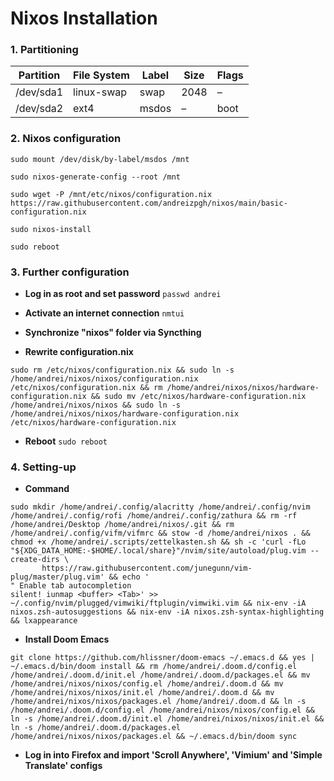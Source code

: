 # Nixos Installation

### 1. Partitioning

| Partition | File System | Label | Size | Flags |
| --------- | ----------- | ----- | ---- | ----- |
| /dev/sda1 | linux-swap  | swap  | 2048 | –     |
| /dev/sda2 | ext4        | msdos | –    | boot  |

### 2. Nixos configuration

`sudo mount /dev/disk/by-label/msdos /mnt`

`sudo nixos-generate-config --root /mnt`

```
sudo wget -P /mnt/etc/nixos/configuration.nix https://raw.githubusercontent.com/andreizpgh/nixos/main/basic-configuration.nix
```

`sudo nixos-install`

`sudo reboot`

### 3. Further configuration

- **Log in as root and set password**
`passwd andrei`

- **Activate an internet connection**
`nmtui`

- **Synchronize "nixos" folder via Syncthing**

- **Rewrite configuration.nix**
```
sudo rm /etc/nixos/configuration.nix && sudo ln -s /home/andrei/nixos/nixos/configuration.nix /etc/nixos/configuration.nix && rm /home/andrei/nixos/nixos/hardware-configuration.nix && sudo mv /etc/nixos/hardware-configuration.nix /home/andrei/nixos/nixos && sudo ln -s /home/andrei/nixos/nixos/hardware-configuration.nix /etc/nixos/hardware-configuration.nix
```

- **Reboot** 
`sudo reboot`

### 4. Setting-up

- **Command**
```
sudo mkdir /home/andrei/.config/alacritty /home/andrei/.config/nvim /home/andrei/.config/rofi /home/andrei/.config/zathura && rm -rf /home/andrei/Desktop /home/andrei/nixos/.git && rm /home/andrei/.config/vifm/vifmrc && stow -d /home/andrei/nixos . && chmod +x /home/andrei/.scripts/zettelkasten.sh && sh -c 'curl -fLo "${XDG_DATA_HOME:-$HOME/.local/share}"/nvim/site/autoload/plug.vim --create-dirs \
       https://raw.githubusercontent.com/junegunn/vim-plug/master/plug.vim' && echo '
" Enable tab autocompletion
silent! iunmap <buffer> <Tab>' >> ~/.config/nvim/plugged/vimwiki/ftplugin/vimwiki.vim && nix-env -iA nixos.zsh-autosuggestions && nix-env -iA nixos.zsh-syntax-highlighting && lxappearance
``` 

- **Install Doom Emacs**
```
git clone https://github.com/hlissner/doom-emacs ~/.emacs.d && yes | ~/.emacs.d/bin/doom install && rm /home/andrei/.doom.d/config.el /home/andrei/.doom.d/init.el /home/andrei/.doom.d/packages.el && mv /home/andrei/nixos/nixos/config.el /home/andrei/.doom.d && mv /home/andrei/nixos/nixos/init.el /home/andrei/.doom.d && mv /home/andrei/nixos/nixos/packages.el /home/andrei/.doom.d && ln -s /home/andrei/.doom.d/config.el /home/andrei/nixos/nixos/config.el && ln -s /home/andrei/.doom.d/init.el /home/andrei/nixos/nixos/init.el && ln -s /home/andrei/.doom.d/packages.el /home/andrei/nixos/nixos/packages.el && ~/.emacs.d/bin/doom sync
```
 
- **Log in into Firefox and import 'Scroll Anywhere', 'Vimium' and 'Simple Translate' configs**
